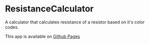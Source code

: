 # ResistanceCalculator

A calculator that calculates resistance of a resistor based on it's color codes.

This app is available on [Github Pages](https://arifesat.github.io/ResistanceCalculator/)